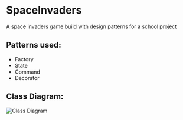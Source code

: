 # SpaceInvaders
A space invaders game build with design patterns for a school project

## Patterns used:
* Factory
* State
* Command
* Decorator

## Class Diagram:
![Class Diagram](http://i.imgur.com/84hxcIz.png)
